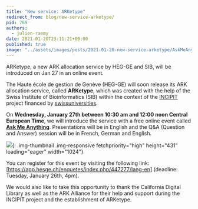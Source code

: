 ```yaml
---
title: "New service: ARKetype"
redirect_from: blog/new-service-arketype/
pid: 769
authors:
  - julien-raemy
date: 2021-01-20T23:11:21+00:00
published: true
image: "../assets/images/posts/2021-01-20-new-service-arketype/AskMeAnything-2048x862.png"
---
```


ARKetype, a new ARK allocation service by HEG-GE and SIB, will be introduced
on Jan 27 in an online event.

<!--more-->

The Haute école de gestion de Genève (HEG-GE) will soon release its ARK
allocation service, called **ARKetype**, which was created with the help of
the Swiss Institute of Bioinformatics (SIB) within the context of the
[INCIPIT] project financed by [swissuniversities].

On **Wednesday, January 27th between 10:30 am and 12:00 noon Central European
Time**, we will introduce the service with a free online event called **[Ask
Me Anything]**. Presentations will be in English and the Q&A (Question and
Answer) session will be in French, German and English.

![][1]{: .img-thumbnail .img-responsive fetchpriority="high" height="431" loading="eager" width="1024"}

You can register for this event by visiting the following link:
[https://app.hesge.ch/enquetes/index.php/447277/lang-en] (deadline: Tuesday,
January 26th, 4pm).

We would also like to take this opportunity to thank the California Digital
Library as well as the ARK Alliance for their help and support during the
INCIPIT project and the establishment of ARKetype.

[INCIPIT]: https://www.swissuniversities.ch/en/topics/digitalisation/p-5-scientific-information/projects/incipit
[swissuniversities]: https://www.swissuniversities.ch
[Ask Me Anything]: https://www.arketype.ch/news/
[1]: ../../assets/images/posts/2021-01-20-new-service-arketype/AskMeAnything-2048x862.png
[https://app.hesge.ch/enquetes/index.php/447277/lang-en]: https://app.hesge.ch/enquetes/index.php/447277/lang-en

